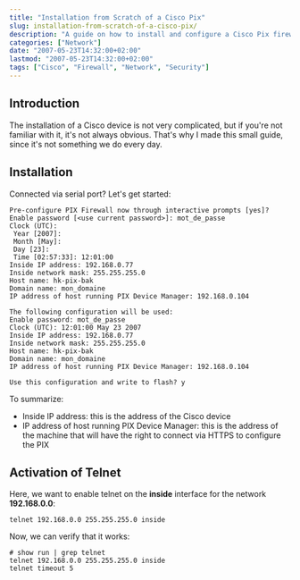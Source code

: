 ```yaml
---
title: "Installation from Scratch of a Cisco Pix"
slug: installation-from-scratch-of-a-cisco-pix/
description: "A guide on how to install and configure a Cisco Pix firewall from scratch, including initial setup and telnet activation."
categories: ["Network"]
date: "2007-05-23T14:32:00+02:00"
lastmod: "2007-05-23T14:32:00+02:00"
tags: ["Cisco", "Firewall", "Network", "Security"]
---
```


## Introduction

The installation of a Cisco device is not very complicated, but if you're not familiar with it, it's not always obvious. That's why I made this small guide, since it's not something we do every day.

## Installation

Connected via serial port? Let's get started:

```
Pre-configure PIX Firewall now through interactive prompts [yes]?
Enable password [<use current password>]: mot_de_passe
Clock (UTC):
 Year [2007]:
 Month [May]:
 Day [23]:
 Time [02:57:33]: 12:01:00
Inside IP address: 192.168.0.77
Inside network mask: 255.255.255.0
Host name: hk-pix-bak
Domain name: mon_domaine
IP address of host running PIX Device Manager: 192.168.0.104

The following configuration will be used:
Enable password: mot_de_passe
Clock (UTC): 12:01:00 May 23 2007
Inside IP address: 192.168.0.77
Inside network mask: 255.255.255.0
Host name: hk-pix-bak
Domain name: mon_domaine
IP address of host running PIX Device Manager: 192.168.0.104

Use this configuration and write to flash? y
```

To summarize:
- Inside IP address: this is the address of the Cisco device
- IP address of host running PIX Device Manager: this is the address of the machine that will have the right to connect via HTTPS to configure the PIX

## Activation of Telnet

Here, we want to enable telnet on the **inside** interface for the network **192.168.0.0**:

```
telnet 192.168.0.0 255.255.255.0 inside
```

Now, we can verify that it works:

```
# show run | grep telnet
telnet 192.168.0.0 255.255.255.0 inside
telnet timeout 5
```
